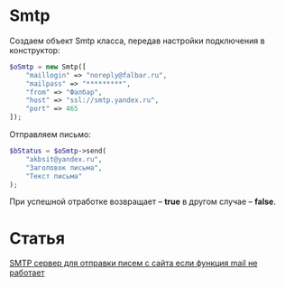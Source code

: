 # Smtp

Создаем объект Smtp класса, передав настройки подключения в конструктор:

```php
$oSmtp = new Smtp([
    "maillogin" => "noreply@falbar.ru",
    "mailpass" => "*********",
    "from" => "Фалбар",
    "host" => "ssl://smtp.yandex.ru",
    "port" => 465
]);
```

Отправляем письмо:

```php
$bStatus = $oSmtp->send(
    "akbsit@yandex.ru",
    "Заголовок письма",
    "Текст письма"
);
```

При успешной отработке возвращает – **true** в другом случае – **false**.

# Статья

[SMTP сервер для отправки писем с сайта если функция mail не работает](http://falbar.ru/article/smtp-server-dlya-otpravki-pisem-s-sajta-esli-funktsiya-mail-ne-rabotaet)
